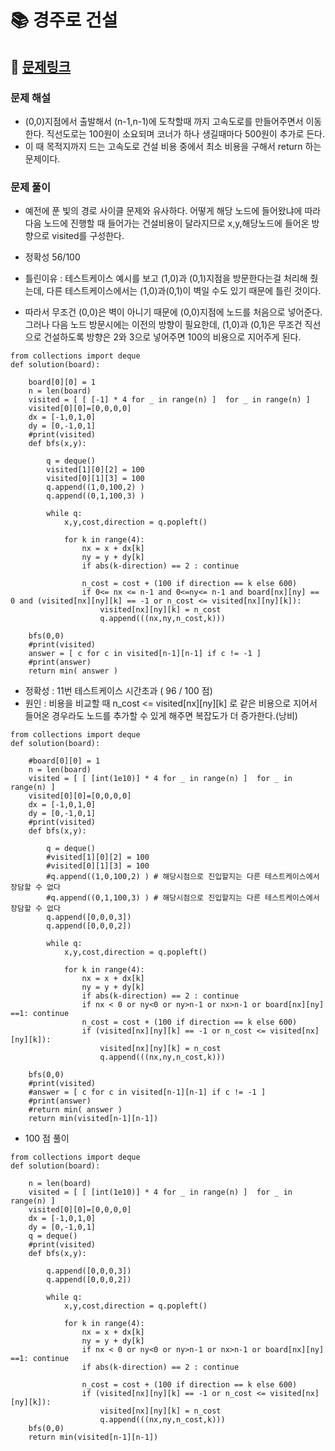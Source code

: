 
# 📚 경주로 건설

## 📌 [문제링크](https://school.programmers.co.kr/learn/courses/30/lessons/67259#)

### 문제 해설

- (0,0)지점에서 출발해서 (n-1,n-1)에 도착할때 까지 고속도로를 만들어주면서 이동한다. 직선도로는 100원이 소요되며 코너가 하나 생길때마다 500원이 추가로 든다.
- 이 때 목적지까지 드는 고속도로 건설 비용 중에서 최소 비용을 구해서 return 하는 문제이다.

### 문제 풀이

- 예전에 푼 빛의 경로 사이클 문제와 유사하다. 어떻게 해당 노드에 들어왔냐에 따라 다음 노드에 진행할 때 들어가는 건설비용이 달라지므로 x,y,해당노드에 들어온 방향으로 visited를 구성한다.


- 정확성 56/100
- 틀린이유 : 테스트케이스 예시를 보고 (1,0)과 (0,1)지점을 방문한다는걸 처리해 줬는데, 다른 테스트케이스에서는 (1,0)과(0,1)이 벽일 수도 있기 때문에 틀린 것이다.
- 따라서 무조건 (0,0)은 벽이 아니기 때문에 (0,0)지점에 노드를 처음으로 넣어준다. 그러나 다음 노드 방문시에는 이전의 방향이 필요한데, (1,0)과 (0,1)은 무조건 직선으로 건설하도록
방향은 2와 3으로 넣어주면 100의 비용으로 지어주게 된다. 
```
from collections import deque
def solution(board):
    
    board[0][0] = 1
    n = len(board)
    visited = [ [ [-1] * 4 for _ in range(n) ]  for _ in range(n) ]
    visited[0][0]=[0,0,0,0]
    dx = [-1,0,1,0]
    dy = [0,-1,0,1]
    #print(visited)
    def bfs(x,y):
        
        q = deque()
        visited[1][0][2] = 100
        visited[0][1][3] = 100
        q.append((1,0,100,2) )
        q.append((0,1,100,3) )
        
        while q:
            x,y,cost,direction = q.popleft()
            
            for k in range(4):
                nx = x + dx[k]
                ny = y + dy[k]
                if abs(k-direction) == 2 : continue
                
                n_cost = cost + (100 if direction == k else 600)
                if 0<= nx <= n-1 and 0<=ny<= n-1 and board[nx][ny] == 0 and (visited[nx][ny][k] == -1 or n_cost <= visited[nx][ny][k]):
                    visited[nx][ny][k] = n_cost
                    q.append(((nx,ny,n_cost,k)))
                
    bfs(0,0)
    #print(visited)
    answer = [ c for c in visited[n-1][n-1] if c != -1 ]
    #print(answer)
    return min( answer )
```

- 정확성 : 11번 테스트케이스 시간초과 ( 96 / 100 점)
- 원인 : 비용을 비교할 때 n_cost <= visited[nx][ny][k] 로 같은 비용으로 지어서 들어온 경우라도 노드를 추가할 수 있게 해주면 복잡도가 더 증가한다.(낭비)

```
from collections import deque
def solution(board):
    
    #board[0][0] = 1
    n = len(board)
    visited = [ [ [int(1e10)] * 4 for _ in range(n) ]  for _ in range(n) ]
    visited[0][0]=[0,0,0,0]
    dx = [-1,0,1,0]
    dy = [0,-1,0,1]
    #print(visited)
    def bfs(x,y):
        
        q = deque()
        #visited[1][0][2] = 100
        #visited[0][1][3] = 100
        #q.append((1,0,100,2) ) # 해당시점으로 진입할지는 다른 테스트케이스에서 장담할 수 없다
        #q.append((0,1,100,3) ) # 해당시점으로 진입할지는 다른 테스트케이스에서 장담할 수 없다
        q.append([0,0,0,3])
        q.append([0,0,0,2])
        
        while q:
            x,y,cost,direction = q.popleft()
            
            for k in range(4):
                nx = x + dx[k]
                ny = y + dy[k]
                if abs(k-direction) == 2 : continue
                if nx < 0 or ny<0 or ny>n-1 or nx>n-1 or board[nx][ny] ==1: continue
                n_cost = cost + (100 if direction == k else 600)
                if (visited[nx][ny][k] == -1 or n_cost <= visited[nx][ny][k]):
                    visited[nx][ny][k] = n_cost
                    q.append(((nx,ny,n_cost,k)))
                
    bfs(0,0)
    #print(visited)
    #answer = [ c for c in visited[n-1][n-1] if c != -1 ]
    #print(answer)
    #return min( answer )
    return min(visited[n-1][n-1])
```

- 100 점 풀이

```
from collections import deque
def solution(board):
    
    n = len(board)
    visited = [ [ [int(1e10)] * 4 for _ in range(n) ]  for _ in range(n) ]
    visited[0][0]=[0,0,0,0]
    dx = [-1,0,1,0]
    dy = [0,-1,0,1]
    q = deque()
    #print(visited)
    def bfs(x,y):
        
        q.append([0,0,0,3])
        q.append([0,0,0,2])
        
        while q:
            x,y,cost,direction = q.popleft()
            
            for k in range(4):
                nx = x + dx[k]
                ny = y + dy[k]
                if nx < 0 or ny<0 or ny>n-1 or nx>n-1 or board[nx][ny] ==1: continue
                if abs(k-direction) == 2 : continue
                
                n_cost = cost + (100 if direction == k else 600)
                if (visited[nx][ny][k] == -1 or n_cost <= visited[nx][ny][k]):
                    visited[nx][ny][k] = n_cost
                    q.append(((nx,ny,n_cost,k)))
    bfs(0,0)
    return min(visited[n-1][n-1])
```
